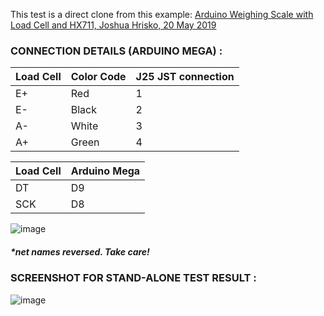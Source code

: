 This test is a direct clone from this example: [Arduino Weighing Scale with Load Cell and HX711, Joshua Hrisko, 20 May 2019](https://makersportal.com/blog/2019/5/12/arduino-weighing-scale-with-load-cell-and-hx711)

### CONNECTION DETAILS (ARDUINO MEGA) :
Load Cell | Color Code | J25 JST connection
--- | --- | ---
E+ | Red | 1
E- | Black | 2
A- | White | 3
A+ | Green | 4


Load Cell | Arduino Mega 
--- | --- 
DT | D9 
SCK | D8 

![image](https://user-images.githubusercontent.com/72598327/119227464-9869f200-bb2b-11eb-9b02-6703930648e4.png)

##### *net names reversed. Take care!


### SCREENSHOT FOR STAND-ALONE TEST RESULT :
![image](https://user-images.githubusercontent.com/72598327/119227414-5771dd80-bb2b-11eb-8804-0a4578665004.png)



